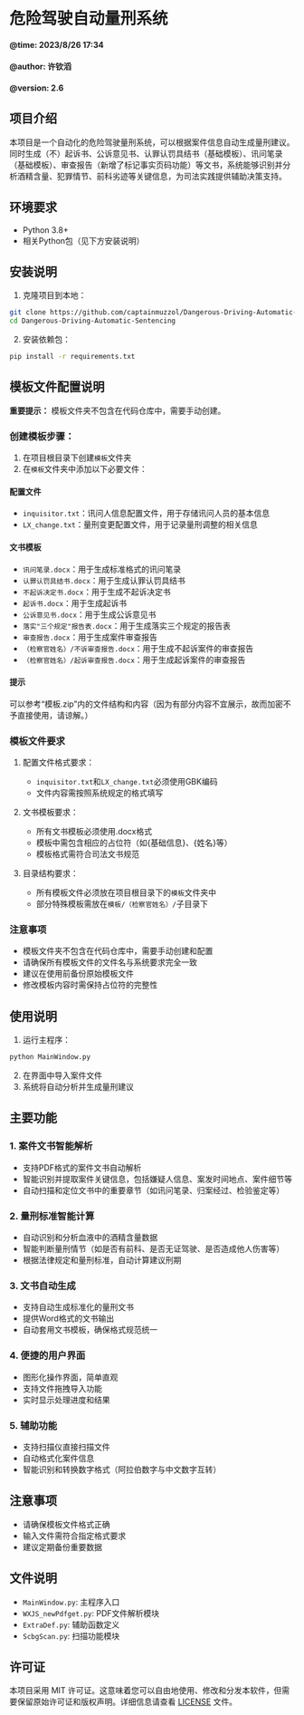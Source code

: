 # 危险驾驶自动量刑系统
#### @time: 2023/8/26 17:34
#### @author: 许钦滔
#### @version: 2.6

## 项目介绍
本项目是一个自动化的危险驾驶量刑系统，可以根据案件信息自动生成量刑建议。同时生成（不）起诉书、公诉意见书、认罪认罚具结书（基础模板）、讯问笔录（基础模板）、审查报告（新增了标记事实页码功能）等文书，系统能够识别并分析酒精含量、犯罪情节、前科劣迹等关键信息，为司法实践提供辅助决策支持。

## 环境要求
- Python 3.8+
- 相关Python包（见下方安装说明）

## 安装说明

1. 克隆项目到本地：
```bash
git clone https://github.com/captainmuzzol/Dangerous-Driving-Automatic-Sentencing.git
cd Dangerous-Driving-Automatic-Sentencing
```

2. 安装依赖包：
```bash
pip install -r requirements.txt
```

## 模板文件配置说明

**重要提示：** 模板文件夹不包含在代码仓库中，需要手动创建。

### 创建模板步骤：

1. 在项目根目录下创建`模板`文件夹
2. 在`模板`文件夹中添加以下必要文件：

#### 配置文件
   - `inquisitor.txt`：讯问人信息配置文件，用于存储讯问人员的基本信息
   - `LX_change.txt`：量刑变更配置文件，用于记录量刑调整的相关信息

#### 文书模板
   - `讯问笔录.docx`：用于生成标准格式的讯问笔录
   - `认罪认罚具结书.docx`：用于生成认罪认罚具结书
   - `不起诉决定书.docx`：用于生成不起诉决定书
   - `起诉书.docx`：用于生成起诉书
   - `公诉意见书.docx`：用于生成公诉意见书
   - `落实"三个规定"报告表.docx`：用于生成落实三个规定的报告表
   - `审查报告.docx`：用于生成案件审查报告
   - `（检察官姓名）/不诉审查报告.docx`：用于生成不起诉案件的审查报告
   - `（检察官姓名）/起诉审查报告.docx`：用于生成起诉案件的审查报告

#### 提示
可以参考“模板.zip”内的文件结构和内容（因为有部分内容不宜展示，故而加密不予直接使用，请谅解。）

### 模板文件要求
1. 配置文件格式要求：
   - `inquisitor.txt`和`LX_change.txt`必须使用GBK编码
   - 文件内容需按照系统规定的格式填写

2. 文书模板要求：
   - 所有文书模板必须使用.docx格式
   - 模板中需包含相应的占位符（如{基础信息}、{姓名}等）
   - 模板格式需符合司法文书规范

3. 目录结构要求：
   - 所有模板文件必须放在项目根目录下的`模板`文件夹中
   - 部分特殊模板需放在`模板/（检察官姓名）/`子目录下

### 注意事项
- 模板文件夹不包含在代码仓库中，需要手动创建和配置
- 请确保所有模板文件的文件名与系统要求完全一致
- 建议在使用前备份原始模板文件
- 修改模板内容时需保持占位符的完整性

## 使用说明

1. 运行主程序：
```bash
python MainWindow.py
```

2. 在界面中导入案件文件
3. 系统将自动分析并生成量刑建议

## 主要功能

### 1. 案件文书智能解析
- 支持PDF格式的案件文书自动解析
- 智能识别并提取案件关键信息，包括嫌疑人信息、案发时间地点、案件细节等
- 自动扫描和定位文书中的重要章节（如讯问笔录、归案经过、检验鉴定等）

### 2. 量刑标准智能计算
- 自动识别和分析血液中的酒精含量数据
- 智能判断量刑情节（如是否有前科、是否无证驾驶、是否造成他人伤害等）
- 根据法律规定和量刑标准，自动计算建议刑期

### 3. 文书自动生成
- 支持自动生成标准化的量刑文书
- 提供Word格式的文书输出
- 自动套用文书模板，确保格式规范统一

### 4. 便捷的用户界面
- 图形化操作界面，简单直观
- 支持文件拖拽导入功能
- 实时显示处理进度和结果

### 5. 辅助功能
- 支持扫描仪直接扫描文件
- 自动格式化案件信息
- 智能识别和转换数字格式（阿拉伯数字与中文数字互转）

## 注意事项
- 请确保模板文件格式正确
- 输入文件需符合指定格式要求
- 建议定期备份重要数据

## 文件说明
- `MainWindow.py`: 主程序入口
- `WXJS_newPdfget.py`: PDF文件解析模块
- `ExtraDef.py`: 辅助函数定义
- `ScbgScan.py`: 扫描功能模块

## 许可证
本项目采用 MIT 许可证。这意味着您可以自由地使用、修改和分发本软件，但需要保留原始许可证和版权声明。详细信息请查看 [LICENSE](LICENSE) 文件。